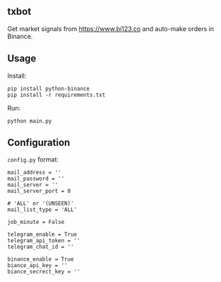 ## txbot

Get market signals from https://www.bi123.co and auto-make orders in Binance.

## Usage

Install:

```
pip install python-binance
pip install -r requirements.txt
```

Run:

```
python main.py
```

## Configuration

`config.py` format:

```
mail_address = ''
mail_password = ''
mail_server = ''
mail_server_port = 0

# 'ALL' or '(UNSEEN)'
mail_list_type = 'ALL'

job_minute = False

telegram_enable = True
telegram_api_token = ''
telegram_chat_id = ''

binance_enable = True
biance_api_key = ''
biance_secrect_key = ''
```
